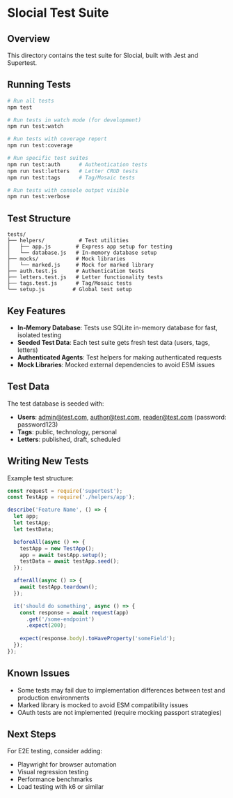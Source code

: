 # Slocial Test Suite

## Overview
This directory contains the test suite for Slocial, built with Jest and Supertest.

## Running Tests

```bash
# Run all tests
npm test

# Run tests in watch mode (for development)
npm run test:watch

# Run tests with coverage report
npm run test:coverage

# Run specific test suites
npm run test:auth      # Authentication tests
npm run test:letters   # Letter CRUD tests
npm run test:tags      # Tag/Mosaic tests

# Run tests with console output visible
npm run test:verbose
```

## Test Structure

```
tests/
├── helpers/           # Test utilities
│   ├── app.js        # Express app setup for testing
│   └── database.js   # In-memory database setup
├── mocks/            # Mock libraries
│   └── marked.js     # Mock for marked library
├── auth.test.js      # Authentication tests
├── letters.test.js   # Letter functionality tests
├── tags.test.js      # Tag/Mosaic tests
└── setup.js         # Global test setup
```

## Key Features

- **In-Memory Database**: Tests use SQLite in-memory database for fast, isolated testing
- **Seeded Test Data**: Each test suite gets fresh test data (users, tags, letters)
- **Authenticated Agents**: Test helpers for making authenticated requests
- **Mock Libraries**: Mocked external dependencies to avoid ESM issues

## Test Data

The test database is seeded with:
- **Users**: admin@test.com, author@test.com, reader@test.com (password: password123)
- **Tags**: public, technology, personal
- **Letters**: published, draft, scheduled

## Writing New Tests

Example test structure:

```javascript
const request = require('supertest');
const TestApp = require('./helpers/app');

describe('Feature Name', () => {
  let app;
  let testApp;
  let testData;

  beforeAll(async () => {
    testApp = new TestApp();
    app = await testApp.setup();
    testData = await testApp.seed();
  });

  afterAll(async () => {
    await testApp.teardown();
  });

  it('should do something', async () => {
    const response = await request(app)
      .get('/some-endpoint')
      .expect(200);
    
    expect(response.body).toHaveProperty('someField');
  });
});
```

## Known Issues

- Some tests may fail due to implementation differences between test and production environments
- Marked library is mocked to avoid ESM compatibility issues
- OAuth tests are not implemented (require mocking passport strategies)

## Next Steps

For E2E testing, consider adding:
- Playwright for browser automation
- Visual regression testing
- Performance benchmarks
- Load testing with k6 or similar
